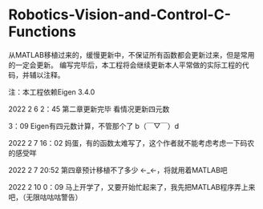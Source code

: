 # Robotics-Vision-and-Control-C-Functions
从MATLAB移植过来的，缓慢更新中，不保证所有函数都会更新过来，但是常用的一定会更新。 编写完毕后，本工程将会继续更新本人平常做的实际工程的代码，并辅以注释。

注：本工程依赖Eigen 3.4.0

2022 2 6 2：45 第二章更新完毕 看情况更新四元数

3：09 Eigen有四元数计算，不管那个了 b（￣▽￣）d　

2022 2 7 16：02 妈蛋，有的函数太难写了，这个作者就不能考虑考虑一下码农的感受咩

2022 2 7 20:52 第四章预计移植不了多少 <-_<-，将就用着MATLAB吧

2022 2 10 0：09 马上开学了，又要开始忙起来了，我先把MATLAB程序弄上来吧，（无限咕咕咕警告）
